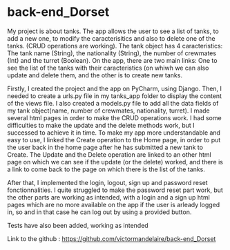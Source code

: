 # back-end_Dorset

My project is about tanks.
The app allows the user to see a list of tanks, to add a new one, to modify the caracterisitics and also to delete one of the tanks. (CRUD operations are working).
The tank object has 4 caracteristics: The tank name (String), the nationality (String), the number of crewmates (Int) and the turret (Boolean).
On the app, there are two main links: One to see the list of the tanks with their caracteristics (on whiwh we
can also update and delete them, and the other is to create new tanks.

Firstly, I created the project and the app on PyCharm, using Django. 
Then, I needed to create a urls.py file in my tanks_app folder to display the content of the views file.
I also created a models.py file to add all the data fields of my tank object(name, number of crewmates, nationality, turret).
I made several html pages in order to make the CRUD operations work.
I had some difficulties to make the update and the delete methods work, but I successed to achieve it in time.
To make my app more understandable and easy to use, I linked the Create operation to the Home page,
in order to put the user back in the home page after he has submitted a new tank to Create.
The Update and the Delete operation are linked to an other html page on which we can see if the update (or the delete) worked,
and there is a link to come back to the page on which there is the list of the tanks.

After that, I implemented the login, logout, sign up and password reset fonctionnalities. I quite struggled to make the password reset part work, but the other parts are working as intended, with a login and a sign up html pages which are no more available on the app if the user is arleady logged in, so and in that case he can log out by using a provided button.

Tests have also been added, working as intended

Link to the github : https://github.com/victormandelaire/back-end_Dorset
